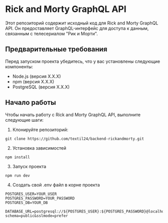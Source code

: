 # Rick and Morty GraphQL API

Этот репозиторий содержит исходный код для Rick and Morty GraphQL API. Он предоставляет GraphQL-интерфейс для доступа к данным, связанным с телесериалом "Рик и Морти".

## Предварительные требования

Перед запуском проекта убедитесь, что у вас установлены следующие компоненты:

- Node.js (версия X.X.X)
- npm (версия X.X.X)
- PostgreSQL (версия X.X.X)

## Начало работы

Чтобы начать работу с Rick and Morty GraphQL API, выполните следующие шаги:

1. Клонируйте репозиторий:

```git clone https://github.com/textil24/backend-rickandmorty.git```

2. Установка зависимостей

```npm install```

3. Запуск проекта

```npm run dev```

4. Создать свой .env файл в корне проекта

```
POSTGRES_USER=YOUR_USER
POSTGRES_PASSWORD=YOUR_PASSWORD
POSTGRES_DB=YOUR_DB

DATABASE_URL=postgresql://${POSTGRES_USER}:${POSTGRES_PASSWORD}@localhost:5432/${POSTGRES_DB}?schema=public&sslmode=prefer
```

